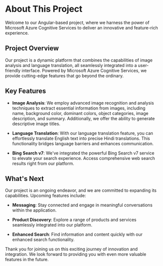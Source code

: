 # About This Project

Welcome to our Angular-based project, where we harness the power of Microsoft Azure Cognitive Services to deliver an innovative and feature-rich experience.

## Project Overview

Our project is a dynamic platform that combines the capabilities of image analysis and language translation, all seamlessly integrated into a user-friendly interface. Powered by Microsoft Azure Cognitive Services, we provide cutting-edge features that go beyond the ordinary.

## Key Features

- **Image Analysis**: We employ advanced image recognition and analysis techniques to extract essential information from images, including name, background color, dominant colors, object categories, image description, and summary. Additionally, we offer the ability to generate descriptive image titles.

- **Language Translation**: With our language translation feature, you can effortlessly translate English text into precise Hindi translations. This functionality bridges language barriers and enhances communication.

- **Bing Search v7**: We've integrated the powerful Bing Search v7 service to elevate your search experience. Access comprehensive web search results right from our platform.

## What's Next

Our project is an ongoing endeavor, and we are committed to expanding its capabilities. Upcoming features include:

- **Messaging**: Stay connected and engage in meaningful conversations within the application.

- **Product Discovery**: Explore a range of products and services seamlessly integrated into our platform.

- **Enhanced Search**: Find information and content quickly with our enhanced search functionality.

Thank you for joining us on this exciting journey of innovation and integration. We look forward to providing you with even more valuable features in the future.
